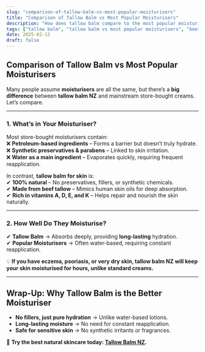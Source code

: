 ```yaml
---
slug: "comparison-of-tallow-balm-vs-most-popular-moisturisers"
title: "Comparison of Tallow Balm vs Most Popular Moisturisers"
description: "How does tallow balm compare to the most popular moisturisers? Learn why tallow balm NZ outperforms conventional creams for deep hydration and skin health."
tags: ["tallow balm", "tallow balm vs most popular moisturisers", "beef tallow for skin NZ"]
date: 2025-02-12
draft: false
---
```


## Comparison of Tallow Balm vs Most Popular Moisturisers  

Many people assume **moisturisers** are all the same, but there’s a **big difference** between **tallow balm NZ** and mainstream store-bought creams. Let’s compare.  

---

### **1. What’s in Your Moisturiser?**  

Most store-bought moisturisers contain:  
❌ **Petroleum-based ingredients** – Forms a barrier but doesn’t truly hydrate.  
❌ **Synthetic preservatives & parabens** – Linked to skin irritation.  
❌ **Water as a main ingredient** – Evaporates quickly, requiring frequent reapplication.  

In contrast, **tallow balm for skin** is:  
✔ **100% natural** – No preservatives, fillers, or synthetic chemicals.  
✔ **Made from beef tallow** – Mimics human skin oils for deep absorption.  
✔ **Rich in vitamins A, D, E, and K** – Helps repair and nourish the skin naturally.  

---

### **2. How Well Do They Moisturise?**  

✔ **Tallow Balm** → Absorbs deeply, providing **long-lasting** hydration.  
✔ **Popular Moisturisers** → Often water-based, requiring constant reapplication.  

💡 **If you have eczema, psoriasis, or very dry skin, tallow balm NZ will keep your skin moisturised for hours, unlike standard creams.**  

---

## **Wrap-Up: Why Tallow Balm is the Better Moisturiser**  

- **No fillers, just pure hydration** → Unlike water-based lotions.  
- **Long-lasting moisture** → No need for constant reapplication.  
- **Safe for sensitive skin** → No synthetic irritants or fragrances.  

🔗 **Try the best natural skincare today: [Tallow Balm NZ](https://primalpantry.co.nz/shop/products/tallow-skin/).**
